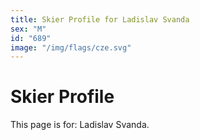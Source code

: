 ```yaml
---
title: Skier Profile for Ladislav Svanda
sex: "M"
id: "689"
image: "/img/flags/cze.svg" 
---
```


# Skier Profile

This page is for: Ladislav Svanda.
    